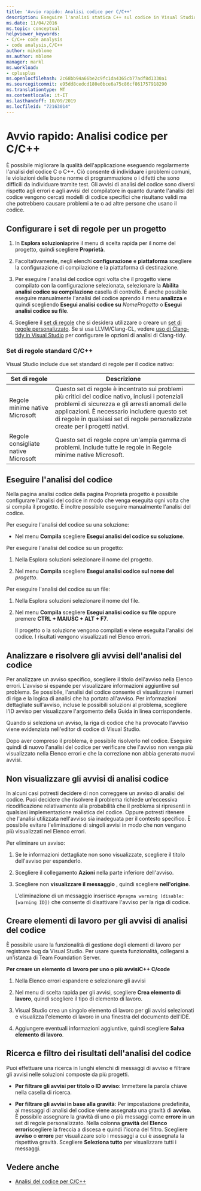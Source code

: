 ```yaml
---
title: 'Avvio rapido: Analisi codice per C/C++'
description: Eseguire l'analisi statica C++ sul codice in Visual Studio per rilevare i problemi e i difetti di codifica comuni.
ms.date: 11/04/2016
ms.topic: conceptual
helpviewer_keywords:
- C/C++ code analysis
- code analysis,C/C++
author: mikeblome
ms.author: mblome
manager: markl
ms.workload:
- cplusplus
ms.openlocfilehash: 2c68bb94a66be2c9fc1da4365cb77adf8d1330a1
ms.sourcegitcommit: e95dd8cedcd180e0bce6a75c86cf861757918290
ms.translationtype: MT
ms.contentlocale: it-IT
ms.lasthandoff: 10/09/2019
ms.locfileid: "72163014"
---
```

# <a name="quickstart-code-analysis-for-cc"></a>Avvio rapido: Analisi codice per C/C++

È possibile migliorare la qualità dell'applicazione eseguendo regolarmente l'analisi del codice C o C++. Ciò consente di individuare i problemi comuni, le violazioni delle buone norme di programmazione o i difetti che sono difficili da individuare tramite test. Gli avvisi di analisi del codice sono diversi rispetto agli errori e agli avvisi del compilatore in quanto durante l'analisi del codice vengono cercati modelli di codice specifici che risultano validi ma che potrebbero causare problemi a te o ad altre persone che usano il codice.

## <a name="configure-rule-sets-for-a-project"></a>Configurare i set di regole per un progetto

1. In **Esplora soluzioni**aprire il menu di scelta rapida per il nome del progetto, quindi scegliere **Proprietà**.

2. Facoltativamente, negli elenchi **configurazione** e **piattaforma** scegliere la configurazione di compilazione e la piattaforma di destinazione.

3. Per eseguire l'analisi del codice ogni volta che il progetto viene compilato con la configurazione selezionata, selezionare la **Abilita analisi codice su compilazione** casella di controllo. È anche possibile eseguire manualmente l'analisi del codice aprendo il menu **analizza** e quindi scegliendo **Esegui analisi codice su** *NomeProgetto* o **Esegui analisi codice su file**.

4. Scegliere il [set di regole](../code-quality/using-rule-sets-to-specify-the-cpp-rules-to-run.md) che si desidera utilizzare o creare un [set di regole personalizzato](../code-quality/how-to-create-a-custom-rule-set.md). Se si usa LLVM/Clang-CL, vedere [uso di Clang-tidy in Visual Studio](../code-quality/clang-tidy.md) per configurare le opzioni di analisi di Clang-tidy.

### <a name="standard-cc-rule-sets"></a>Set di regole standard C/C++

Visual Studio include due set standard di regole per il codice nativo:

|Set di regole|Descrizione|
|--------------|-----------------|
|Regole minime native Microsoft|Questo set di regole è incentrato sui problemi più critici del codice nativo, inclusi i potenziali problemi di sicurezza e gli arresti anomali delle applicazioni. È necessario includere questo set di regole in qualsiasi set di regole personalizzate create per i progetti nativi.|
|Regole consigliate native Microsoft|Questo set di regole copre un'ampia gamma di problemi. Include tutte le regole in Regole minime native Microsoft.|

## <a name="run-code-analysis"></a>Eseguire l'analisi del codice

Nella pagina analisi codice della pagina Proprietà progetto è possibile configurare l'analisi del codice in modo che venga eseguita ogni volta che si compila il progetto. È inoltre possibile eseguire manualmente l'analisi del codice.

Per eseguire l'analisi del codice su una soluzione:

- Nel menu **Compila** scegliere **Esegui analisi del codice su soluzione**.

Per eseguire l'analisi del codice su un progetto:

1. Nella Esplora soluzioni selezionare il nome del progetto.

2. Nel menu **Compila** scegliere **Esegui analisi codice sul nome del** *progetto*.

Per eseguire l'analisi del codice su un file:

1. Nella Esplora soluzioni selezionare il nome del file.

2. Nel menu **Compila** scegliere **Esegui analisi codice su file** oppure premere **CTRL + MAIUSC + ALT + F7**.

   Il progetto o la soluzione vengono compilati e viene eseguita l'analisi del codice. I risultati vengono visualizzati nel Elenco errori.

## <a name="analyze-and-resolve-code-analysis-warnings"></a>Analizzare e risolvere gli avvisi dell'analisi del codice

Per analizzare un avviso specifico, scegliere il titolo dell'avviso nella Elenco errori. L'avviso si espande per visualizzare informazioni aggiuntive sul problema. Se possibile, l'analisi del codice consente di visualizzare i numeri di riga e la logica di analisi che ha portato all'avviso. Per informazioni dettagliate sull'avviso, incluse le possibili soluzioni al problema, scegliere l'ID avviso per visualizzare l'argomento della Guida in linea corrispondente.

Quando si seleziona un avviso, la riga di codice che ha provocato l'avviso viene evidenziata nell'editor di codice di Visual Studio.

Dopo aver compreso il problema, è possibile risolverlo nel codice. Eseguire quindi di nuovo l'analisi del codice per verificare che l'avviso non venga più visualizzato nella Elenco errori e che la correzione non abbia generato nuovi avvisi.

## <a name="suppress-code-analysis-warnings"></a>Non visualizzare gli avvisi di analisi codice

In alcuni casi potresti decidere di non correggere un avviso di analisi del codice. Puoi decidere che risolvere il problema richiede un'eccessiva ricodificazione relativamente alla probabilità che il problema si ripresenti in qualsiasi implementazione realistica del codice. Oppure potresti ritenere che l'analisi utilizzata nell'avviso sia inadeguata per il contesto specifico. È possibile evitare l'eliminazione di singoli avvisi in modo che non vengano più visualizzati nel Elenco errori.

Per eliminare un avviso:

1. Se le informazioni dettagliate non sono visualizzate, scegliere il titolo dell'avviso per espanderlo.

2. Scegliere il collegamento **Azioni** nella parte inferiore dell'avviso.

3. Scegliere non **visualizzare il messaggio** , quindi scegliere **nell'origine**.

   L'eliminazione di un messaggio inserisce `#pragma warning (disable:[warning ID])` che consente di disattivare l'avviso per la riga di codice.

## <a name="create-work-items-for-code-analysis-warnings"></a>Creare elementi di lavoro per gli avvisi di analisi del codice

È possibile usare la funzionalità di gestione degli elementi di lavoro per registrare bug da Visual Studio. Per usare questa funzionalità, collegarsi a un'istanza di Team Foundation Server.

**Per creare un elemento di lavoro per uno o più avvisiC++ C/code**

1. Nella Elenco errori espandere e selezionare gli avvisi

2. Nel menu di scelta rapida per gli avvisi, scegliere **Crea elemento di lavoro**, quindi scegliere il tipo di elemento di lavoro.

3. Visual Studio crea un singolo elemento di lavoro per gli avvisi selezionati e visualizza l'elemento di lavoro in una finestra del documento dell'IDE.

4. Aggiungere eventuali informazioni aggiuntive, quindi scegliere **Salva elemento di lavoro**.

## <a name="search-and-filter-code-analysis-results"></a>Ricerca e filtro dei risultati dell'analisi del codice

Puoi effettuare una ricerca in lunghi elenchi di messaggi di avviso e filtrare gli avvisi nelle soluzioni composte da più progetti.

- **Per filtrare gli avvisi per titolo o ID avviso**: Immettere la parola chiave nella casella di ricerca.

- **Per filtrare gli avvisi in base alla gravità**: Per impostazione predefinita, ai messaggi di analisi del codice viene assegnata una gravità di **avviso**. È possibile assegnare la gravità di uno o più messaggi come **errore** in un set di regole personalizzato. Nella colonna **gravità** del **Elenco errori**scegliere la freccia a discesa e quindi l'icona del filtro. Scegliere **avviso** o **errore** per visualizzare solo i messaggi a cui è assegnata la rispettiva gravità. Scegliere **Seleziona tutto** per visualizzare tutti i messaggi.

## <a name="see-also"></a>Vedere anche

- [Analisi del codice per C/C++](../code-quality/code-analysis-for-c-cpp-overview.md)